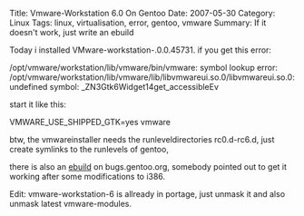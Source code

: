 Title: Vmware-Workstation 6.0 On Gentoo
Date: 2007-05-30
Category: Linux
Tags: linux, virtualisation, error, gentoo, vmware
Summary: If it doesn't work, just write an ebuild

Today i installed VMware-workstation-.0.0.45731. if you get this error:

/opt/vmware/workstation/lib/vmware/bin/vmware: symbol lookup error: /opt/vmware/workstation/lib/vmware/lib/libvmwareui.so.0/libvmwareui.so.0: undefined symbol: _ZN3Gtk6Widget14get_accessibleEv

start it like this:

VMWARE_USE_SHIPPED_GTK=yes vmware

btw, the vmwareinstaller needs the runleveldirectories rc0.d-rc6.d, just create symlinks to the runlevels of gentoo,

there is also an <a href="http://bugs.gentoo.org/show_bug.cgi?id=177876" title="vmware ebuild" target="_blank">ebuild</a> on bugs.gentoo.org, somebody pointed out to get it working after some modifications to i386.

Edit: vmware-workstation-6 is allready in portage, just unmask it and also unmask latest  vmware-modules.

